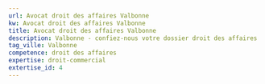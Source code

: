 ```yaml
---
url: Avocat droit des affaires Valbonne
kw: Avocat droit des affaires Valbonne
title: Avocat droit des affaires Valbonne
description: Valbonne - confiez-nous votre dossier droit des affaires
tag_ville: Valbonne
competence: droit des affaires
expertise: droit-commercial
extertise_id: 4
---
```

